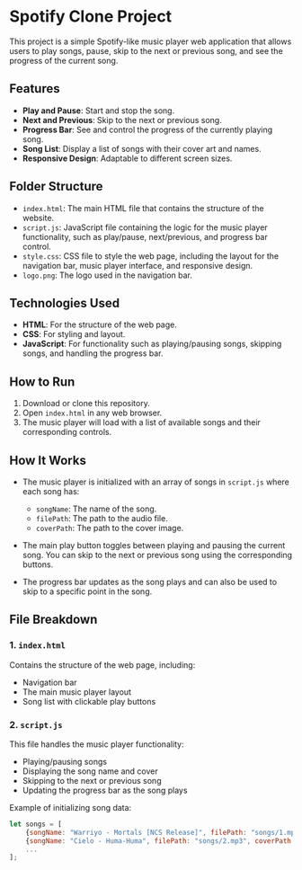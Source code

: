 # Spotify Clone Project

This project is a simple Spotify-like music player web application that allows users to play songs, pause, skip to the next or previous song, and see the progress of the current song.

## Features

- **Play and Pause**: Start and stop the song.
- **Next and Previous**: Skip to the next or previous song.
- **Progress Bar**: See and control the progress of the currently playing song.
- **Song List**: Display a list of songs with their cover art and names.
- **Responsive Design**: Adaptable to different screen sizes.

## Folder Structure

- `index.html`: The main HTML file that contains the structure of the website.
- `script.js`: JavaScript file containing the logic for the music player functionality, such as play/pause, next/previous, and progress bar control.
- `style.css`: CSS file to style the web page, including the layout for the navigation bar, music player interface, and responsive design.
- `logo.png`: The logo used in the navigation bar.

## Technologies Used

- **HTML**: For the structure of the web page.
- **CSS**: For styling and layout.
- **JavaScript**: For functionality such as playing/pausing songs, skipping songs, and handling the progress bar.

## How to Run

1. Download or clone this repository.
2. Open `index.html` in any web browser.
3. The music player will load with a list of available songs and their corresponding controls.

## How It Works

- The music player is initialized with an array of songs in `script.js` where each song has:
  - `songName`: The name of the song.
  - `filePath`: The path to the audio file.
  - `coverPath`: The path to the cover image.
  
- The main play button toggles between playing and pausing the current song. You can skip to the next or previous song using the corresponding buttons.
- The progress bar updates as the song plays and can also be used to skip to a specific point in the song.

## File Breakdown

### 1. `index.html`
Contains the structure of the web page, including:
- Navigation bar
- The main music player layout
- Song list with clickable play buttons

### 2. `script.js`
This file handles the music player functionality:
- Playing/pausing songs
- Displaying the song name and cover
- Skipping to the next or previous song
- Updating the progress bar as the song plays

Example of initializing song data:
```javascript
let songs = [
    {songName: "Warriyo - Mortals [NCS Release]", filePath: "songs/1.mp3", coverPath: "covers/1.jpg"},
    {songName: "Cielo - Huma-Huma", filePath: "songs/2.mp3", coverPath: "covers/2.jpg"},
    ...
];
